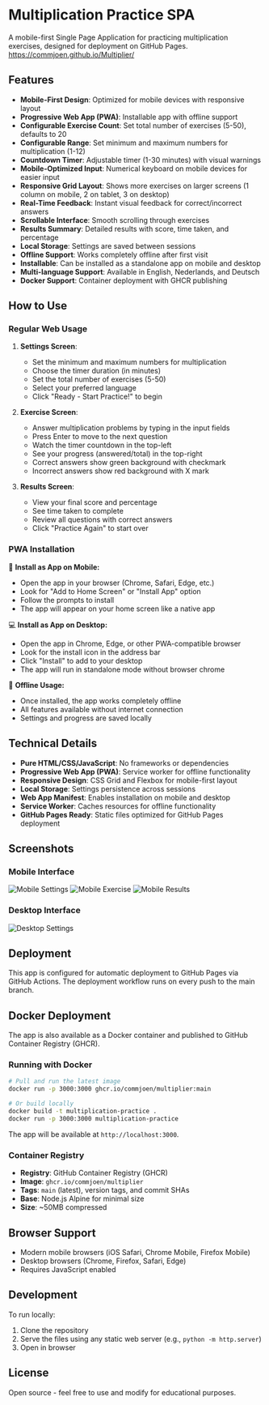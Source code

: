 # Multiplication Practice SPA

A mobile-first Single Page Application for practicing multiplication exercises, designed for deployment on GitHub Pages. https://commjoen.github.io/Multiplier/

## Features

- **Mobile-First Design**: Optimized for mobile devices with responsive layout
- **Progressive Web App (PWA)**: Installable app with offline support
- **Configurable Exercise Count**: Set total number of exercises (5-50), defaults to 20
- **Configurable Range**: Set minimum and maximum numbers for multiplication (1-12)
- **Countdown Timer**: Adjustable timer (1-30 minutes) with visual warnings
- **Mobile-Optimized Input**: Numerical keyboard on mobile devices for easier input
- **Responsive Grid Layout**: Shows more exercises on larger screens (1 column on mobile, 2 on tablet, 3 on desktop)
- **Real-Time Feedback**: Instant visual feedback for correct/incorrect answers
- **Scrollable Interface**: Smooth scrolling through exercises
- **Results Summary**: Detailed results with score, time taken, and percentage
- **Local Storage**: Settings are saved between sessions
- **Offline Support**: Works completely offline after first visit
- **Installable**: Can be installed as a standalone app on mobile and desktop
- **Multi-language Support**: Available in English, Nederlands, and Deutsch
- **Docker Support**: Container deployment with GHCR publishing

## How to Use

### Regular Web Usage
1. **Settings Screen**: 
   - Set the minimum and maximum numbers for multiplication
   - Choose the timer duration (in minutes)
   - Set the total number of exercises (5-50)
   - Select your preferred language
   - Click "Ready - Start Practice!" to begin

2. **Exercise Screen**:
   - Answer multiplication problems by typing in the input fields
   - Press Enter to move to the next question
   - Watch the timer countdown in the top-left
   - See your progress (answered/total) in the top-right
   - Correct answers show green background with checkmark
   - Incorrect answers show red background with X mark

3. **Results Screen**:
   - View your final score and percentage
   - See time taken to complete
   - Review all questions with correct answers
   - Click "Practice Again" to start over

### PWA Installation
📱 **Install as App on Mobile:**
- Open the app in your browser (Chrome, Safari, Edge, etc.)
- Look for "Add to Home Screen" or "Install App" option
- Follow the prompts to install
- The app will appear on your home screen like a native app

💻 **Install as App on Desktop:**
- Open the app in Chrome, Edge, or other PWA-compatible browser
- Look for the install icon in the address bar
- Click "Install" to add to your desktop
- The app will run in standalone mode without browser chrome

🔄 **Offline Usage:**
- Once installed, the app works completely offline
- All features available without internet connection
- Settings and progress are saved locally

## Technical Details

- **Pure HTML/CSS/JavaScript**: No frameworks or dependencies
- **Progressive Web App (PWA)**: Service worker for offline functionality
- **Responsive Design**: CSS Grid and Flexbox for mobile-first layout
- **Local Storage**: Settings persistence across sessions
- **Web App Manifest**: Enables installation on mobile and desktop
- **Service Worker**: Caches resources for offline functionality
- **GitHub Pages Ready**: Static files optimized for GitHub Pages deployment

## Screenshots

### Mobile Interface
![Mobile Settings](https://github.com/user-attachments/assets/17362a54-d04f-412a-bf3d-24712306517a)
![Mobile Exercise](https://github.com/user-attachments/assets/8c031082-b332-4352-8e2f-e328ddae89dc)
![Mobile Results](https://github.com/user-attachments/assets/25d141ad-a545-4a85-8d69-efa562db3fc7)

### Desktop Interface
![Desktop Settings](https://github.com/user-attachments/assets/06ac545f-b66e-462a-96af-96c2f20bdc51)

## Deployment

This app is configured for automatic deployment to GitHub Pages via GitHub Actions. The deployment workflow runs on every push to the main branch.

## Docker Deployment

The app is also available as a Docker container and published to GitHub Container Registry (GHCR).

### Running with Docker

```bash
# Pull and run the latest image
docker run -p 3000:3000 ghcr.io/commjoen/multiplier:main

# Or build locally
docker build -t multiplication-practice .
docker run -p 3000:3000 multiplication-practice
```

The app will be available at `http://localhost:3000`.

### Container Registry

- **Registry**: GitHub Container Registry (GHCR)
- **Image**: `ghcr.io/commjoen/multiplier`
- **Tags**: `main` (latest), version tags, and commit SHAs
- **Base**: Node.js Alpine for minimal size
- **Size**: ~50MB compressed

## Browser Support

- Modern mobile browsers (iOS Safari, Chrome Mobile, Firefox Mobile)
- Desktop browsers (Chrome, Firefox, Safari, Edge)
- Requires JavaScript enabled

## Development

To run locally:
1. Clone the repository
2. Serve the files using any static web server (e.g., `python -m http.server`)
3. Open in browser

## License

Open source - feel free to use and modify for educational purposes.
